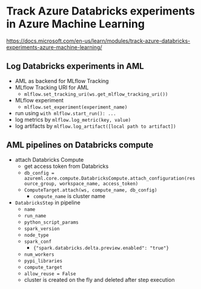 # Track Azure Databricks experiments in Azure Machine Learning
<https://docs.microsoft.com/en-us/learn/modules/track-azure-databricks-experiments-azure-machine-learning/>

## Log Databricks experiments in AML
- AML as backend for MLflow Tracking
- MLflow Tracking URI for AML
  - `mlflow.set_tracking_uri(ws.get_mlflow_tracking_uri())`
- MLflow experiment
  - `mlflow.set_experiment(experiment_name)`
- run using `with mlflow.start_run(): ...`
- log metrics by `mlflow.log_metric(key, value)`
- log artifacts by `mlflow.log_artifact([local path to artifact])`

## AML pipelines on Databricks compute
- attach Databricks Compute
  - get access token from Databricks
  - `db_config = azureml.core.compute.DatabricksCompute.attach_configuration(resource_group, workspace_name, access_token)`
  - `ComputeTarget.attach(ws, compute_name, db_config)`
    - `compute_name` is cluster name
- `DatabricksStep` in pipeline
  - `name`
  - `run_name`
  - `python_script_params`
  - `spark_version`
  - `node_type`
  - `spark_conf`
    - `{"spark.databricks.delta.preview.enabled": "true"}`
  - `num_workers`
  - `pypi_libraries`
  - `compute_target`
  - `allow_reuse = False`
  - cluster is created on the fly and deleted after step execution
